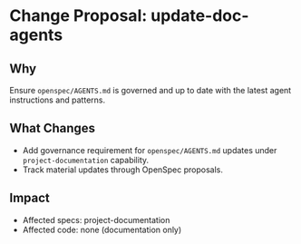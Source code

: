 # Change Proposal: update-doc-agents

## Why
Ensure `openspec/AGENTS.md` is governed and up to date with the latest agent instructions and patterns.

## What Changes
- Add governance requirement for `openspec/AGENTS.md` updates under `project-documentation` capability.
- Track material updates through OpenSpec proposals.

## Impact
- Affected specs: project-documentation
- Affected code: none (documentation only)
